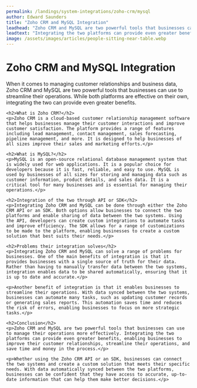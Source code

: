 ```yaml
---
permalink: /landings/system-integrations/zoho-crm/mysql
author: Edward Saunders
title: "Zoho CRM and MySQL Integration"
leadhead: "Zoho CRM and MySQL are two powerful tools that businesses can use to manage their operations more effectively"
leadtext: "Integrating the two platforms can provide even greater benefits, enabling businesses to improve their customer relationships, streamline their operations, and save time and money in the process."
image: /assets/images/articles/people-sitting-near-table.webp
---
```

<div class="arttext">    <h1>Zoho CRM and MySQL Integration</h1>
    <p>When it comes to managing customer relationships and business data, Zoho CRM and MySQL are two powerful tools that businesses can use to streamline their operations. While both platforms are effective on their own, integrating the two can provide even greater benefits.</p>

    <h2>What is Zoho CRM?</h2>
    <p>Zoho CRM is a cloud-based customer relationship management software that helps businesses manage their customer interactions and improve customer satisfaction. The platform provides a range of features including lead management, contact management, sales forecasting, pipeline management, and more. It is designed to help businesses of all sizes improve their sales and marketing efforts.</p>

    <h2>What is MySQL?</h2>
    <p>MySQL is an open-source relational database management system that is widely used for web applications. It is a popular choice for developers because it is fast, reliable, and easy to use. MySQL is used by businesses of all sizes for storing and managing data such as customer information, product details, and sales data. It is a critical tool for many businesses and is essential for managing their operations.</p>

    <h2>Integration of the two through API or SDK</h2>
    <p>Integrating Zoho CRM and MySQL can be done through either the Zoho CRM API or an SDK. Both options allow businesses to connect the two platforms and enable sharing of data between the two systems. Using the API, developers can create custom integrations to automate tasks and improve efficiency. The SDK allows for a range of customizations to be made to the platform, enabling businesses to create a custom solution that best suits their needs.</p>

    <h2>Problems their integration solves</h2>
    <p>Integrating Zoho CRM and MySQL can solve a range of problems for businesses. One of the main benefits of integration is that it provides businesses with a single source of truth for their data. Rather than having to manually transfer data between the two systems, integration enables data to be shared automatically, ensuring that it is up to date and accurate.</p>

    <p>Another benefit of integration is that it enables businesses to streamline their operations. With data synced between the two systems, businesses can automate many tasks, such as updating customer records or generating sales reports. This automation saves time and reduces the risk of errors, enabling businesses to focus on more strategic tasks.</p>

    <h2>Conclusion</h2>
    <p>Zoho CRM and MySQL are two powerful tools that businesses can use to manage their operations more effectively. Integrating the two platforms can provide even greater benefits, enabling businesses to improve their customer relationships, streamline their operations, and save time and money in the process.</p>

    <p>Whether using the Zoho CRM API or an SDK, businesses can connect the two systems and create a custom solution that meets their specific needs. With data automatically synced between the two platforms, businesses can be confident that they have access to accurate, up-to-date information that can help them make better decisions.</p>
</div>